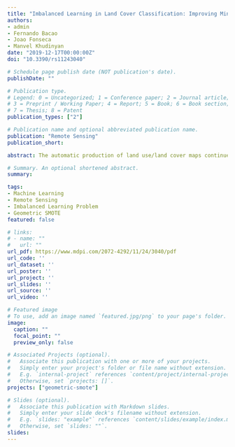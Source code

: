 ```yaml
---
title: "Imbalanced Learning in Land Cover Classification: Improving Minority Classes’ Prediction Accuracy Using the Geometric SMOTE Algorithm"
authors:
- admin
- Fernando Bacao
- Joao Fonseca
- Manvel Khudinyan
date: "2019-12-17T00:00:00Z"
doi: "10.3390/rs11243040"

# Schedule page publish date (NOT publication's date).
publishDate: ""

# Publication type.
# Legend: 0 = Uncategorized; 1 = Conference paper; 2 = Journal article;
# 3 = Preprint / Working Paper; 4 = Report; 5 = Book; 6 = Book section;
# 7 = Thesis; 8 = Patent
publication_types: ["2"]

# Publication name and optional abbreviated publication name.
publication: "Remote Sensing"
publication_short:

abstract: The automatic production of land use/land cover maps continues to be a challenging problem, with important impacts on the ability to promote sustainability and good resource management. The ability to build robust automatic classifiers and produce accurate maps can have a significant impact on the way we manage and optimize natural resources. The difficulty in achieving these results comes from many different factors, such as data quality and uncertainty. In this paper, we address the imbalanced learning problem, a common and difficult conundrum in remote sensing that affects the quality of classification results, by proposing Geometric-SMOTE, a novel oversampling method, as a tool for addressing the imbalanced learning problem in remote sensing. Geometric-SMOTE is a sophisticated oversampling algorithm which increases the quality of the instances generated in previous methods, such as the synthetic minority oversampling technique. The performance of Geometric- SMOTE, in the LUCAS (Land Use/Cover Area Frame Survey) dataset, is compared to other oversamplers using a variety of classifiers. The results show that Geometric-SMOTE significantly outperforms all the other oversamplers and improves the robustness of the classifiers. These results indicate that, when using imbalanced datasets, remote sensing researchers should consider the use of these new generation oversamplers to increase the quality of the classification results.

# Summary. An optional shortened abstract.
summary:

tags:
- Machine Learning
- Remote Sensing
- Imbalanced Learning Problem
- Geometric SMOTE
featured: false

# links:
# - name: ""
#   url: ""
url_pdf: https://www.mdpi.com/2072-4292/11/24/3040/pdf
url_code: ''
url_dataset: ''
url_poster: ''
url_project: ''
url_slides: ''
url_source: ''
url_video: ''

# Featured image
# To use, add an image named `featured.jpg/png` to your page's folder. 
image:
  caption: ""
  focal_point: ""
  preview_only: false

# Associated Projects (optional).
#   Associate this publication with one or more of your projects.
#   Simply enter your project's folder or file name without extension.
#   E.g. `internal-project` references `content/project/internal-project/index.md`.
#   Otherwise, set `projects: []`.
projects: ["geometric-smote"]

# Slides (optional).
#   Associate this publication with Markdown slides.
#   Simply enter your slide deck's filename without extension.
#   E.g. `slides: "example"` references `content/slides/example/index.md`.
#   Otherwise, set `slides: ""`.
slides:
---
```


